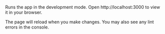Runs the app in the development mode.
Open http://localhost:3000 to view it in your browser.

The page will reload when you make changes.
You may also see any lint errors in the console.
